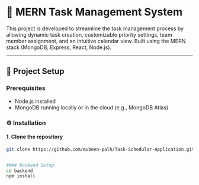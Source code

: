# 🧠 MERN Task Management System

This project is developed to streamline the task management process by allowing dynamic task creation, customizable priority settings, team member assignment, and an intuitive calendar view. Built using the MERN stack (MongoDB, Express, React, Node.js).

---

## 🚀 Project Setup

### Prerequisites
- Node.js installed
- MongoDB running locally or in the cloud (e.g., MongoDB Atlas)



### ⚙️ Installation

#### 1. Clone the repository
```bash
git clone https://github.com/mubeen-palh/Task-Schedular-Application.git


#### Backend Setup
cd backend
npm install




